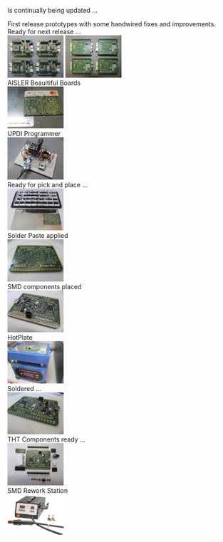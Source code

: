 Is continually being updated ...  

First release prototypes with some handwired fixes and improvements. Ready for next release ...  
<img src="../Images/IMG_3747_20.jpg" alt="Frontside" width="25%">  <img src="../Images/IMG_3750_20.jpg" alt="Backside" width="25%">  
AISLER Beauitiful Boards  
<img src="../Images/IMG_3774_20.jpg" alt="AISLER" width="25%">  
UPDI Programmer  
<img src="../Images/IMG_3770_20.jpg" alt="UPDI" width="25%">  
Ready for pick and place ...  
<img src="../Images/IMG_3608_20.jpg" alt="Pick & Place" width="25%">  
Solder Paste applied  
<img src="../Images/IMG_3610_20.jpg" alt="Solder Paste" width="25%">  
SMD components placed  
<img src="../Images/IMG_3611_20.jpg" alt="Placed" width="25%">  
HotPlate  
<img src="../Images/IMG_3621_20.jpg" alt="HotPlate" width="25%">  
Soldered ...  
<img src="../Images/IMG_3614_20.jpg" alt="Soldered" width="25%">  
THT Components ready ...  
<img src="../Images/IMG_3619_20.jpg" alt="THT" width="25%">  
SMD Rework Station  
<img src="../Images/SMD_Rework_Station.jpg" alt="HotAir" width="25%">  
